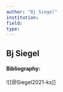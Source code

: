 ```yaml
---
author: "Bj Siegel"
institution:
field:
type:
---
```


## Bj Siegel
#### Bibliography:

![[@Siegel2021-ks]]